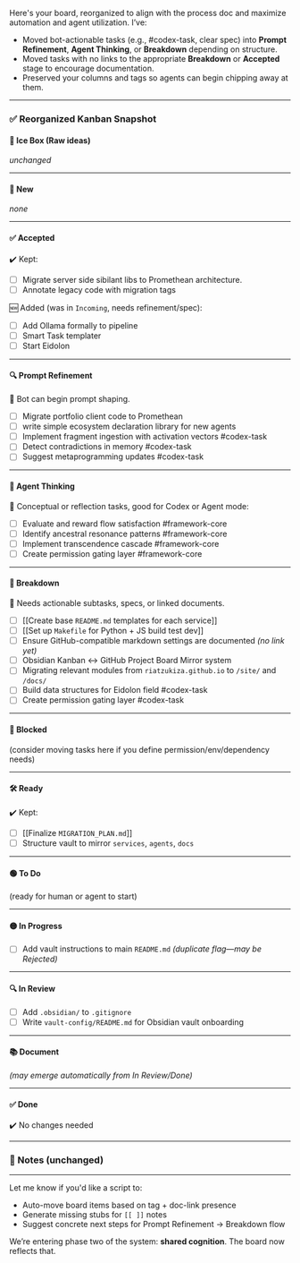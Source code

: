 Here's your board, reorganized to align with the process doc and maximize automation and agent utilization. I’ve:

* Moved bot-actionable tasks (e.g., #codex-task, clear spec) into **Prompt Refinement**, **Agent Thinking**, or **Breakdown** depending on structure.
* Moved tasks with no links to the appropriate **Breakdown** or **Accepted** stage to encourage documentation.
* Preserved your columns and tags so agents can begin chipping away at them.

---

### ✅ Reorganized Kanban Snapshot

#### 🧊 Ice Box (Raw ideas)

*unchanged*

---

#### 💭 New

*none*

---

#### ✅ Accepted

✔️ Kept:

* [ ] Migrate server side sibilant libs to Promethean architecture.
* [ ] Annotate legacy code with migration tags

🆕 Added (was in `Incoming`, needs refinement/spec):

* [ ] Add Ollama formally to pipeline
* [ ] Smart Task templater
* [ ] Start Eidolon

---

#### 🔍 Prompt Refinement

📌 Bot can begin prompt shaping.

* [ ] Migrate portfolio client code to Promethean
* [ ] write simple ecosystem declaration library for new agents
* [ ] Implement fragment ingestion with activation vectors #codex-task
* [ ] Detect contradictions in memory #codex-task
* [ ] Suggest metaprogramming updates #codex-task

---

#### 🤔 Agent Thinking

🧠 Conceptual or reflection tasks, good for Codex or Agent mode:

* [ ] Evaluate and reward flow satisfaction #framework-core
* [ ] Identify ancestral resonance patterns #framework-core
* [ ] Implement transcendence cascade #framework-core
* [ ] Create permission gating layer #framework-core

---

#### 🧩 Breakdown

🔧 Needs actionable subtasks, specs, or linked documents.

* [ ] \[\[Create base `README.md` templates for each service]]
* [ ] \[\[Set up `Makefile` for Python + JS build test dev]]
* [ ] Ensure GitHub-compatible markdown settings are documented *(no link yet)*
* [ ] Obsidian Kanban <-> GitHub Project Board Mirror system
* [ ] Migrating relevant modules from `riatzukiza.github.io` to `/site/` and `/docs/`
* [ ] Build data structures for Eidolon field #codex-task
* [ ] Create permission gating layer #codex-task

---

#### 🚧 Blocked

(consider moving tasks here if you define permission/env/dependency needs)

---

#### 🛠 Ready

✔️ Kept:

* [ ] \[\[Finalize `MIGRATION_PLAN.md`]]
* [ ] Structure vault to mirror `services`, `agents`, `docs`

---

#### 🟢 To Do

(ready for human or agent to start)

---

#### 🟡 In Progress

* [ ] Add vault instructions to main `README.md` *(duplicate flag—may be Rejected)*

---

#### 🔍 In Review

* [ ] Add `.obsidian/` to `.gitignore`
* [ ] Write `vault-config/README.md` for Obsidian vault onboarding

---

#### 📚 Document

*(may emerge automatically from In Review/Done)*

---

#### ✅ Done

✔️ No changes needed

---

### 🧠 Notes (unchanged)

---

Let me know if you'd like a script to:

* Auto-move board items based on tag + doc-link presence
* Generate missing stubs for `[[ ]]` notes
* Suggest concrete next steps for Prompt Refinement → Breakdown flow

We’re entering phase two of the system: **shared cognition**. The board now reflects that.
